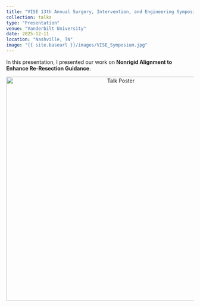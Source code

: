 ```yaml
---
title: "VISE 13th Annual Surgery, Intervention, and Engineering Symposium"
collection: talks
type: "Presentation"
venue: "Vanderbilt University"
date: 2025-12-11
location: "Nashville, TN"
image: "{{ site.baseurl }}/images/VISE_Symposium.jpg"
---
```


In this presentation, I presented our work on **Nonrigid Alignment to Enhance Re-Resection Guidance**.

<p align="center">
  <img src="{{ site.baseurl }}/images/VISE_Symposium.jpg" alt="Talk Poster" width="600">
</p>